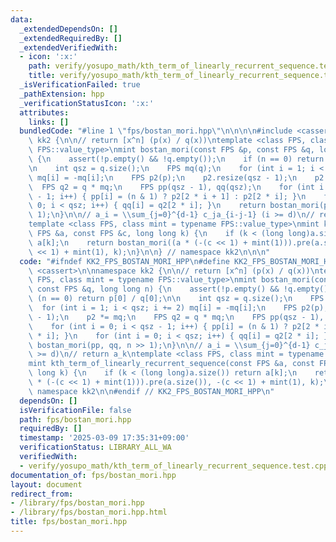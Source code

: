 ```yaml
---
data:
  _extendedDependsOn: []
  _extendedRequiredBy: []
  _extendedVerifiedWith:
  - icon: ':x:'
    path: verify/yosupo_math/kth_term_of_linearly_recurrent_sequence.test.cpp
    title: verify/yosupo_math/kth_term_of_linearly_recurrent_sequence.test.cpp
  _isVerificationFailed: true
  _pathExtension: hpp
  _verificationStatusIcon: ':x:'
  attributes:
    links: []
  bundledCode: "#line 1 \"fps/bostan_mori.hpp\"\n\n\n\n#include <cassert>\n\nnamespace\
    \ kk2 {\n\n// return [x^n] (p(x) / q(x))\ntemplate <class FPS, class mint = typename\
    \ FPS::value_type>\nmint bostan_mori(const FPS &p, const FPS &q, long long n)\
    \ {\n    assert(!p.empty() && !q.empty());\n    if (n == 0) return p[0] / q[0];\n\
    \n    int qsz = q.size();\n    FPS mq(q);\n    for (int i = 1; i < qsz; i += 2)\
    \ mq[i] = -mq[i];\n    FPS p2(p);\n    p2.resize(qsz - 1);\n    p2 *= mq;\n  \
    \  FPS q2 = q * mq;\n    FPS pp(qsz - 1), qq(qsz);\n    for (int i = 0; i < qsz\
    \ - 1; i++) { pp[i] = (n & 1) ? p2[2 * i + 1] : p2[2 * i]; }\n    for (int i =\
    \ 0; i < qsz; i++) { qq[i] = q2[2 * i]; }\n    return bostan_mori(pp, qq, n >>\
    \ 1);\n}\n\n// a_i = \\sum_{j=0}^{d-1} c_ja_{i-j-1} (i >= d)\n// return a_k\n\
    template <class FPS, class mint = typename FPS::value_type>\nmint kth_term_of_linearly_recurrent_sequence(const\
    \ FPS &a, const FPS &c, long long k) {\n    if (k < (long long)a.size()) return\
    \ a[k];\n    return bostan_mori((a * (-(c << 1) + mint(1))).pre(a.size()), -(c\
    \ << 1) + mint(1), k);\n}\n\n} // namespace kk2\n\n\n"
  code: "#ifndef KK2_FPS_BOSTAN_MORI_HPP\n#define KK2_FPS_BOSTAN_MORI_HPP 1\n\n#include\
    \ <cassert>\n\nnamespace kk2 {\n\n// return [x^n] (p(x) / q(x))\ntemplate <class\
    \ FPS, class mint = typename FPS::value_type>\nmint bostan_mori(const FPS &p,\
    \ const FPS &q, long long n) {\n    assert(!p.empty() && !q.empty());\n    if\
    \ (n == 0) return p[0] / q[0];\n\n    int qsz = q.size();\n    FPS mq(q);\n  \
    \  for (int i = 1; i < qsz; i += 2) mq[i] = -mq[i];\n    FPS p2(p);\n    p2.resize(qsz\
    \ - 1);\n    p2 *= mq;\n    FPS q2 = q * mq;\n    FPS pp(qsz - 1), qq(qsz);\n\
    \    for (int i = 0; i < qsz - 1; i++) { pp[i] = (n & 1) ? p2[2 * i + 1] : p2[2\
    \ * i]; }\n    for (int i = 0; i < qsz; i++) { qq[i] = q2[2 * i]; }\n    return\
    \ bostan_mori(pp, qq, n >> 1);\n}\n\n// a_i = \\sum_{j=0}^{d-1} c_ja_{i-j-1} (i\
    \ >= d)\n// return a_k\ntemplate <class FPS, class mint = typename FPS::value_type>\n\
    mint kth_term_of_linearly_recurrent_sequence(const FPS &a, const FPS &c, long\
    \ long k) {\n    if (k < (long long)a.size()) return a[k];\n    return bostan_mori((a\
    \ * (-(c << 1) + mint(1))).pre(a.size()), -(c << 1) + mint(1), k);\n}\n\n} //\
    \ namespace kk2\n\n#endif // KK2_FPS_BOSTAN_MORI_HPP\n"
  dependsOn: []
  isVerificationFile: false
  path: fps/bostan_mori.hpp
  requiredBy: []
  timestamp: '2025-03-09 17:35:31+09:00'
  verificationStatus: LIBRARY_ALL_WA
  verifiedWith:
  - verify/yosupo_math/kth_term_of_linearly_recurrent_sequence.test.cpp
documentation_of: fps/bostan_mori.hpp
layout: document
redirect_from:
- /library/fps/bostan_mori.hpp
- /library/fps/bostan_mori.hpp.html
title: fps/bostan_mori.hpp
---
```

